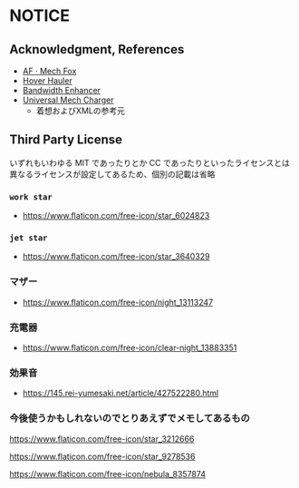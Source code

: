 # NOTICE

## Acknowledgment, References

- [AF · Mech Fox](https://steamcommunity.com/sharedfiles/filedetails/?id=3015998297)
- [Hover Hauler](https://steamcommunity.com/sharedfiles/filedetails/?id=3209529782)
- [Bandwidth Enhancer](https://steamcommunity.com/sharedfiles/filedetails/?id=2888505789)
- [Universal Mech Charger](https://steamcommunity.com/sharedfiles/filedetails/?id=3330287994)
  - 着想およびXMLの参考元

## Third Party License

いずれもいわゆる MIT であったりとか CC であったりといったライセンスとは異なるライセンスが設定してあるため、個別の記載は省略

### `work star`

- <https://www.flaticon.com/free-icon/star_6024823>

### `jet star`

- <https://www.flaticon.com/free-icon/star_3640329>

### マザー

- <https://www.flaticon.com/free-icon/night_13113247>

### 充電器

- <https://www.flaticon.com/free-icon/clear-night_13883351>

### 効果音

- <https://145.rei-yumesaki.net/article/427522280.html>

### 今後使うかもしれないのでとりあえずでメモしてあるもの

<https://www.flaticon.com/free-icon/star_3212666>

<https://www.flaticon.com/free-icon/star_9278536>

<https://www.flaticon.com/free-icon/nebula_8357874>
